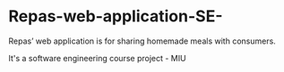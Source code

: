 # Repas-web-application-SE-
Repas’ web application is for sharing homemade meals with consumers.

It's a software engineering course project - MIU
